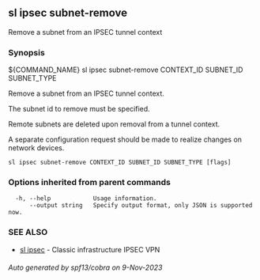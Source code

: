 ## sl ipsec subnet-remove

Remove a subnet from an IPSEC tunnel context

### Synopsis

${COMMAND_NAME} sl ipsec subnet-remove CONTEXT_ID SUBNET_ID SUBNET_TYPE 

  Remove a subnet from an IPSEC tunnel context.

  The subnet id to remove must be specified.

  Remote subnets are deleted upon removal from a tunnel context.

  A separate configuration request should be made to realize changes on
  network devices.

```
sl ipsec subnet-remove CONTEXT_ID SUBNET_ID SUBNET_TYPE [flags]
```

### Options inherited from parent commands

```
  -h, --help            Usage information.
      --output string   Specify output format, only JSON is supported now.
```

### SEE ALSO

* [sl ipsec](sl_ipsec.md)	 - Classic infrastructure IPSEC VPN

###### Auto generated by spf13/cobra on 9-Nov-2023
